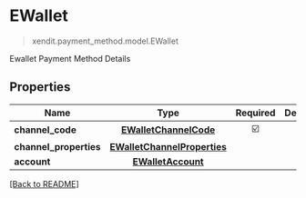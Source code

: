# EWallet
> xendit.payment_method.model.EWallet

Ewallet Payment Method Details

## Properties
| Name | Type | Required | Description | Examples |
|------------|:-------------:|:-------------:|-------------|:-------------:|
| **channel_code** | [**EWalletChannelCode**](EWalletChannelCode.md) | ☑️ |  |  | |
| **channel_properties** | [**EWalletChannelProperties**](EWalletChannelProperties.md) | |   |  |
| **account** | [**EWalletAccount**](EWalletAccount.md) | |   |  |


[[Back to README]](../../README.md)


